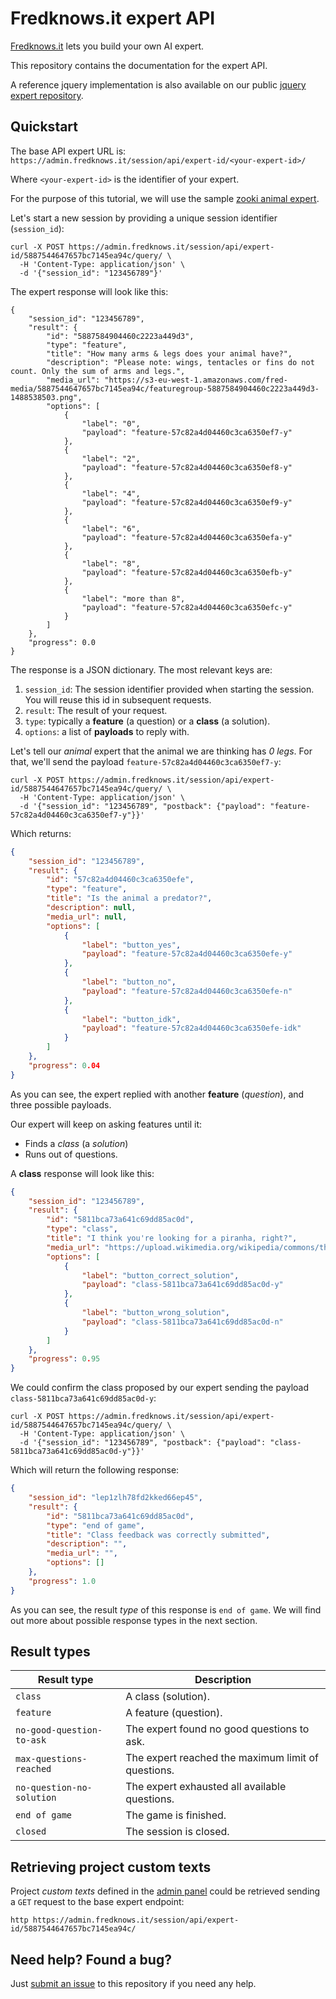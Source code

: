 # Fredknows.it expert API

[Fredknows.it](https://www.fredknows.it) lets you build your own AI expert.

This repository contains the documentation for the expert API.

A reference jquery implementation is also available on our public [jquery expert repository](https://github.com/fredknowsit/jquery-expert).

## Quickstart

The base API expert URL is:
`https://admin.fredknows.it/session/api/expert-id/<your-expert-id>/`

Where `<your-expert-id>` is the identifier of your expert.

For the purpose of this tutorial, we will use the sample [zooki animal expert](https://expert.fredknows.it/5887544647657bc7145ea94c).

Let's start a new session by providing a unique session identifier (`session_id`):

```shell
curl -X POST https://admin.fredknows.it/session/api/expert-id/5887544647657bc7145ea94c/query/ \
  -H 'Content-Type: application/json' \
  -d '{"session_id": "123456789"}'
```

The expert response will look like this:

```
{
    "session_id": "123456789",
    "result": {
        "id": "5887584904460c2223a449d3",
        "type": "feature",
        "title": "How many arms & legs does your animal have?",
        "description": "Please note: wings, tentacles or fins do not count. Only the sum of arms and legs.",
        "media_url": "https://s3-eu-west-1.amazonaws.com/fred-media/5887544647657bc7145ea94c/featuregroup-5887584904460c2223a449d3-1488538503.png",
        "options": [
            {
                "label": "0",
                "payload": "feature-57c82a4d04460c3ca6350ef7-y"
            },
            {
                "label": "2",
                "payload": "feature-57c82a4d04460c3ca6350ef8-y"
            },
            {
                "label": "4",
                "payload": "feature-57c82a4d04460c3ca6350ef9-y"
            },
            {
                "label": "6",
                "payload": "feature-57c82a4d04460c3ca6350efa-y"
            },
            {
                "label": "8",
                "payload": "feature-57c82a4d04460c3ca6350efb-y"
            },
            {
                "label": "more than 8",
                "payload": "feature-57c82a4d04460c3ca6350efc-y"
            }
        ]
    },
    "progress": 0.0
}
```

The response is a JSON dictionary. The most relevant keys are:

1. `session_id`: The session identifier provided when starting the session. You
   will reuse this id in subsequent requests.
2. `result`: The result of your request.
  1. `type`: typically a **feature** (a question) or a **class** (a solution).
  2. `options`: a list of **payloads** to reply with.

Let's tell our _animal_ expert that the animal we are thinking has _0 legs_. For
that, we'll send the payload `feature-57c82a4d04460c3ca6350ef7-y`:

```shell
curl -X POST https://admin.fredknows.it/session/api/expert-id/5887544647657bc7145ea94c/query/ \
  -H 'Content-Type: application/json' \
  -d '{"session_id": "123456789", "postback": {"payload": "feature-57c82a4d04460c3ca6350ef7-y"}}'
```

Which returns:

```json
{
    "session_id": "123456789",
    "result": {
        "id": "57c82a4d04460c3ca6350efe",
        "type": "feature",
        "title": "Is the animal a predator?",
        "description": null,
        "media_url": null,
        "options": [
            {
                "label": "button_yes",
                "payload": "feature-57c82a4d04460c3ca6350efe-y"
            },
            {
                "label": "button_no",
                "payload": "feature-57c82a4d04460c3ca6350efe-n"
            },
            {
                "label": "button_idk",
                "payload": "feature-57c82a4d04460c3ca6350efe-idk"
            }
        ]
    },
    "progress": 0.04
}
```

As you can see, the expert replied with another **feature** (_question_), and three possible payloads.

Our expert will keep on asking features until it:

- Finds a _class_ (a _solution_)
- Runs out of questions.

A **class** response will look like this:

```json
{
    "session_id": "123456789",
    "result": {
        "id": "5811bca73a641c69dd85ac0d", 
        "type": "class",
        "title": "I think you're looking for a piranha, right?", 
        "media_url": "https://upload.wikimedia.org/wikipedia/commons/thumb/c/ca/Pirhana06.jpg/250px-Pirhana06.jpg", 
        "options": [
            {
                "label": "button_correct_solution", 
                "payload": "class-5811bca73a641c69dd85ac0d-y"
            }, 
            {
                "label": "button_wrong_solution", 
                "payload": "class-5811bca73a641c69dd85ac0d-n"
            }
        ]
    }, 
    "progress": 0.95
}
```

We could confirm the class proposed by our expert sending the payload `class-5811bca73a641c69dd85ac0d-y`:

```shell
curl -X POST https://admin.fredknows.it/session/api/expert-id/5887544647657bc7145ea94c/query/ \
  -H 'Content-Type: application/json' \
  -d '{"session_id": "123456789", "postback": {"payload": "class-5811bca73a641c69dd85ac0d-y"}}'
```

Which will return the following response:

```json
{
    "session_id": "lep1zlh78fd2kked66ep45",
    "result": {
        "id": "5811bca73a641c69dd85ac0d", 
        "type": "end of game",
        "title": "Class feedback was correctly submitted", 
        "description": "", 
        "media_url": "", 
        "options": []
    }, 
    "progress": 1.0
}
```

As you can see, the result _type_ of this response is `end of game`. We will
find out more about possible response types in the next section.

## Result types

| Result type               | Description                                        |
|---------------------------|----------------------------------------------------|
| `class`                   | A class (solution).                                |
| `feature`                 | A feature (question).                              |
| `no-good-question-to-ask` | The expert found no good questions to ask.         |
| `max-questions-reached`   | The expert reached the maximum limit of questions. |
| `no-question-no-solution` | The expert exhausted all available questions.      |
| `end of game`             | The game is finished.                              |
| `closed`                  | The session is closed.                             |


## Retrieving project custom texts

Project _custom texts_ defined in the [admin panel](https://admin.fredknows.it) could be retrieved sending a `GET` request to the base expert endpoint:

```
http https://admin.fredknows.it/session/api/expert-id/5887544647657bc7145ea94c/
```

## Need help? Found a bug?

Just [submit an issue](https://www.github.com/fredknows.it/session_api_docs/issues) to this repository if you need any help.
